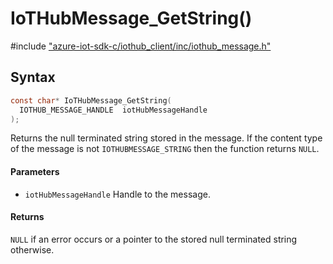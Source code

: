 # IoTHubMessage_GetString()

\#include ["azure-iot-sdk-c/iothub_client/inc/iothub_message.h"](../iot-c-ref-iothub-message-h.md)  

## Syntax

```C
const char* IoTHubMessage_GetString(
  IOTHUB_MESSAGE_HANDLE  iotHubMessageHandle
);

```

Returns the null terminated string stored in the message. If the content type of the message is not `IOTHUBMESSAGE_STRING` then the function returns `NULL`.

#### Parameters
* `iotHubMessageHandle` Handle to the message.

#### Returns
`NULL` if an error occurs or a pointer to the stored null terminated string otherwise.

